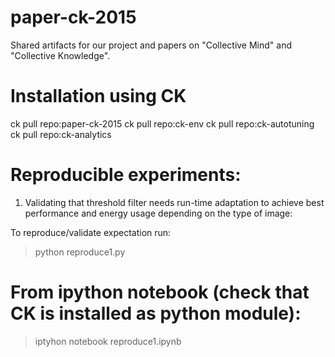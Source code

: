 # paper-ck-2015
Shared artifacts for our project and papers
on "Collective Mind" and "Collective Knowledge".

# Installation using CK
ck pull repo:paper-ck-2015
ck pull repo:ck-env
ck pull repo:ck-autotuning
ck pull repo:ck-analytics

# Reproducible experiments:
1) Validating that threshold filter needs 
run-time adaptation to achieve best performance
and energy usage depending on the type of image:

To reproduce/validate expectation run:
> python reproduce1.py

# From ipython notebook (check that CK is installed as python module): 
> iptyhon notebook reproduce1.ipynb
